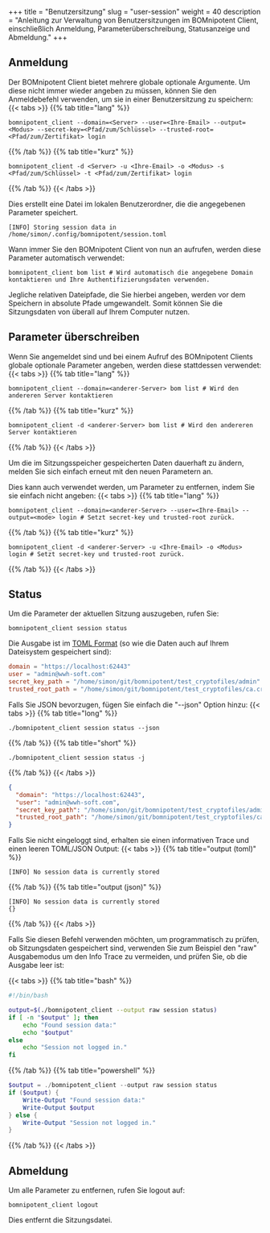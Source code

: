 +++
title = "Benutzersitzung"
slug = "user-session"
weight = 40
description = "Anleitung zur Verwaltung von Benutzersitzungen im BOMnipotent Client, einschließlich Anmeldung, Parameterüberschreibung, Statusanzeige und Abmeldung."
+++

## Anmeldung

Der BOMnipotent Client bietet mehrere globale optionale Argumente. Um diese nicht immer wieder angeben zu müssen, können Sie den Anmeldebefehl verwenden, um sie in einer Benutzersitzung zu speichern:
{{< tabs >}}
{{% tab title="lang" %}}
```
bomnipotent_client --domain=<Server> --user=<Ihre-Email> --output=<Modus> --secret-key=<Pfad/zum/Schlüssel> --trusted-root=<Pfad/zum/Zertifikat> login
```
{{% /tab %}}
{{% tab title="kurz" %}}
```
bomnipotent_client -d <Server> -u <Ihre-Email> -o <Modus> -s <Pfad/zum/Schlüssel> -t <Pfad/zum/Zertifikat> login
```
{{% /tab %}}
{{< /tabs >}}

Dies erstellt eine Datei im lokalen Benutzerordner, die die angegebenen Parameter speichert.
``` {wrap="false" title="output"}
[INFO] Storing session data in /home/simon/.config/bomnipotent/session.toml
```

Wann immer Sie den BOMnipotent Client von nun an aufrufen, werden diese Parameter automatisch verwendet:

```
bomnipotent_client bom list # Wird automatisch die angegebene Domain kontaktieren und Ihre Authentifizierungsdaten verwenden.
```

Jegliche relativen Dateipfade, die Sie hierbei angeben, werden vor dem Speichern in absolute Pfade umgewandelt. Somit können Sie die Sitzungsdaten von überall auf Ihrem Computer nutzen.

## Parameter überschreiben

Wenn Sie angemeldet sind und bei einem Aufruf des BOMnipotent Clients globale optionale Parameter angeben, werden diese stattdessen verwendet:
{{< tabs >}}
{{% tab title="lang" %}}
```
bomnipotent_client --domain=<anderer-Server> bom list # Wird den andereren Server kontaktieren
```
{{% /tab %}}
{{% tab title="kurz" %}}
```
bomnipotent_client -d <anderer-Server> bom list # Wird den andereren Server kontaktieren
```
{{% /tab %}}
{{< /tabs >}}

Um die im Sitzungsspeicher gespeicherten Daten dauerhaft zu ändern, melden Sie sich einfach erneut mit den neuen Parametern an.

Dies kann auch verwendet werden, um Parameter zu entfernen, indem Sie sie einfach nicht angeben: 
{{< tabs >}}
{{% tab title="lang" %}}
```
bomnipotent_client --domain=<anderer-Server> --user=<Ihre-Email> --output=<mode> login # Setzt secret-key und trusted-root zurück.
```
{{% /tab %}}
{{% tab title="kurz" %}}
```
bomnipotent_client -d <anderer-Server> -u <Ihre-Email> -o <Modus> login # Setzt secret-key und trusted-root zurück.
```
{{% /tab %}}
{{< /tabs >}}

## Status

Um die Parameter der aktuellen Sitzung auszugeben, rufen Sie:
```
bomnipotent_client session status
```

Die Ausgabe ist im [TOML Format](https://toml.io/en/) (so wie die Daten auch auf Ihrem Dateisystem gespeichert sind):
``` toml {wrap="false" title="Ausgabe"}
domain = "https://localhost:62443"
user = "admin@wwh-soft.com"
secret_key_path = "/home/simon/git/bomnipotent/test_cryptofiles/admin"
trusted_root_path = "/home/simon/git/bomnipotent/test_cryptofiles/ca.crt"
```

Falls Sie JSON bevorzugen, fügen Sie einfach die "--json" Option hinzu:
{{< tabs >}}
{{% tab title="long" %}}
```
./bomnipotent_client session status --json
```
{{% /tab %}}
{{% tab title="short" %}}
```
./bomnipotent_client session status -j
```
{{% /tab %}}
{{< /tabs >}}

``` json {wrap="false" title="output"}
{
  "domain": "https://localhost:62443",
  "user": "admin@wwh-soft.com",
  "secret_key_path": "/home/simon/git/bomnipotent/test_cryptofiles/admin",
  "trusted_root_path": "/home/simon/git/bomnipotent/test_cryptofiles/ca.crt"
}
```

Falls Sie nicht eingeloggt sind, erhalten sie einen informativen Trace und einen leeren TOML/JSON Output:
{{< tabs >}}
{{% tab title="output (toml)" %}}
```
[INFO] No session data is currently stored

```
{{% /tab %}}
{{% tab title="output (json)" %}}
```
[INFO] No session data is currently stored
{}
```
{{% /tab %}}
{{< /tabs >}}

Falls Sie diesen Befehl verwenden möchten, um programmatisch zu prüfen, ob Sitzungsdaten gespeichert sind, verwenden Sie zum Beispiel den "raw" Ausgabemodus um den Info Trace zu vermeiden, und prüfen Sie, ob die Ausgabe leer ist:

{{< tabs >}}
{{% tab title="bash" %}}
``` bash
#!/bin/bash

output=$(./bomnipotent_client --output raw session status)
if [ -n "$output" ]; then
    echo "Found session data:"
    echo "$output"
else
    echo "Session not logged in."
fi
```
{{% /tab %}}
{{% tab title="powershell" %}}
``` ps1
$output = ./bomnipotent_client --output raw session status
if ($output) {
    Write-Output "Found session data:"
    Write-Output $output
} else {
    Write-Output "Session not logged in."
}
```
{{% /tab %}}
{{< /tabs >}}


## Abmeldung

Um alle Parameter zu entfernen, rufen Sie logout auf:
```
bomnipotent_client logout
```
Dies entfernt die Sitzungsdatei.
